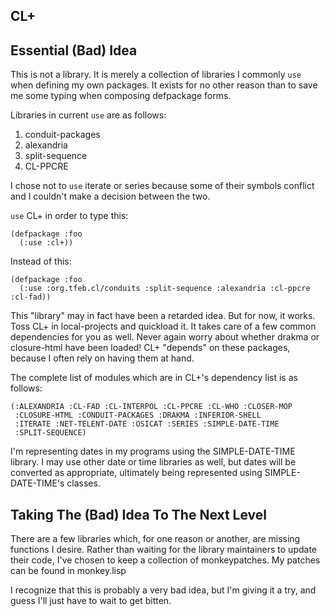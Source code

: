 CL+
---

## Essential (Bad) Idea

This is not a library. It is merely a collection of libraries I
commonly `use` when defining my own packages. It exists for no other
reason than to save me some typing when composing defpackage forms.

Libraries in current `use` are as follows:

  1. conduit-packages
  2. alexandria
  3. split-sequence
  4. CL-PPCRE

I chose not to `use` iterate or series because some of their symbols
conflict and I couldn't make a decision between the two.
  
`use` CL+ in order to type this:

    (defpackage :foo
      (:use :cl+))
  
Instead of this:

    (defpackage :foo
      (:use :org.tfeb.cl/conduits :split-sequence :alexandria :cl-ppcre :cl-fad))

This "library" may in fact have been a retarded idea. But for now, it
works. Toss CL+ in local-projects and quickload it. It takes care of a
few common dependencies for you as well. Never again worry about
whether drakma or closure-html have been loaded! CL+ "depends" on
these packages, because I often rely on having them at hand.

The complete list of modules which are in CL+'s dependency list is as
follows:

    (:ALEXANDRIA :CL-FAD :CL-INTERPOL :CL-PPCRE :CL-WHO :CLOSER-MOP
     :CLOSURE-HTML :CONDUIT-PACKAGES :DRAKMA :INFERIOR-SHELL
     :ITERATE :NET-TELENT-DATE :OSICAT :SERIES :SIMPLE-DATE-TIME
     :SPLIT-SEQUENCE)

I'm representing dates in my programs using the SIMPLE-DATE-TIME
library. I may use other date or time libraries as well, but dates
will be converted as appropriate, ultimately being represented using
SIMPLE-DATE-TIME's classes.
     
## Taking The (Bad) Idea To The Next Level

There are a few libraries which, for one reason or another, are
missing functions I desire. Rather than waiting for the library
maintainers to update their code, I've chosen to keep a collection of
monkeypatches. My patches can be found in monkey.lisp

I recognize that this is probably a very bad idea, but I'm giving it a
try, and guess I'll just have to wait to get bitten.